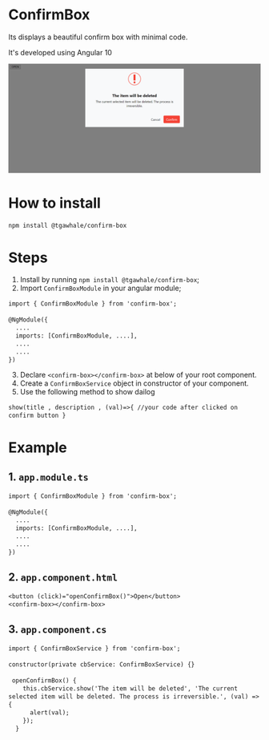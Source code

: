 # ConfirmBox

Its displays a beautiful confirm box with minimal code.

It's developed using Angular 10

![alt text](https://github.com/tgawhale/Angular-Libs/blob/main/src/assets/confirm-box.png?raw=true)

# How to install

`npm install @tgawhale/confirm-box`

# Steps

1. Install by running `npm install @tgawhale/confirm-box`;
2. Import  `ConfirmBoxModule` in your angular module;

```
import { ConfirmBoxModule } from 'confirm-box';

@NgModule({
  ....
  imports: [ConfirmBoxModule, ....],
  ....
  ....
})

```
3. Declare `<confirm-box></confirm-box>` at below of your root component.
4. Create a `ConfirmBoxService` object in constructor of your component.
5. Use the following method to show dailog

```
show(title , description , (val)=>{ //your code after clicked on confirm button }
```          
# Example

## 1. `app.module.ts`

```
import { ConfirmBoxModule } from 'confirm-box';

@NgModule({
  ....
  imports: [ConfirmBoxModule, ....],
  ....
  ....
})

```

## 2. `app.component.html`

```
<button (click)="openConfirmBox()">Open</button>
<confirm-box></confirm-box>
```

## 3. `app.component.cs`

```
import { ConfirmBoxService } from 'confirm-box';

constructor(private cbService: ConfirmBoxService) {}

 openConfirmBox() {
    this.cbService.show('The item will be deleted', 'The current selected item will be deleted. The process is irreversible.', (val) => {
      alert(val);
    });
  }
  
  ```
